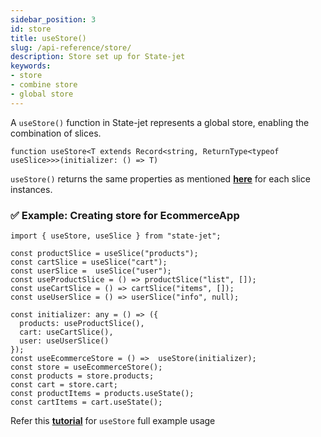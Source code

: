 ```yaml
---
sidebar_position: 3
id: store
title: useStore()
slug: /api-reference/store/
description: Store set up for State-jet
keywords:
- store
- combine store
- global store
---
```


A `useStore()` function in State-jet represents a global store, enabling the combination of slices.
```tsx
function useStore<T extends Record<string, ReturnType<typeof useSlice>>>(initializer: () => T)
```

`useStore()` returns the same properties as mentioned **[here](/docs/api-reference/global-state/)** for each slice instances.

### ✅ Example: Creating store for EcommerceApp

```tsx 
import { useStore, useSlice } from "state-jet";

const productSlice = useSlice("products");
const cartSlice = useSlice("cart");
const userSlice =  useSlice("user");
const useProductSlice = () => productSlice("list", []);
const useCartSlice = () => cartSlice("items", []);
const useUserSlice = () => userSlice("info", null);

const initializer: any = () => ({
  products: useProductSlice(),
  cart: useCartSlice(),
  user: useUserSlice()
});
const useEcommerceStore = () =>  useStore(initializer);
const store = useEcommerceStore();
const products = store.products;
const cart = store.cart;
const productItems = products.useState();
const cartItems = cart.useState();
```

Refer this **[tutorial](/docs/tutorial/ecommerce-app#create-store)** for `useStore` full example usage
